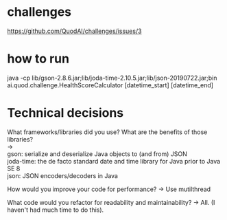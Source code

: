 # challenges
https://github.com/QuodAI/challenges/issues/3

# how to run
java -cp lib/gson-2.8.6.jar;lib/joda-time-2.10.5.jar;lib/json-20190722.jar;bin ai.quod.challenge.HealthScoreCalculator [datetime_start] [datetime_end]

# Technical decisions
What frameworks/libraries did you use? What are the benefits of those libraries?<br>
-><br>
gson: serialize and deserialize Java objects to (and from) JSON<br>
joda-time: the de facto standard date and time library for Java prior to Java SE 8<br>
json: JSON encoders/decoders in Java

How would you improve your code for performance?
-> Use mutilthread

What code would you refactor for readability and maintainability?
-> All. (I haven't had much time to do this).
